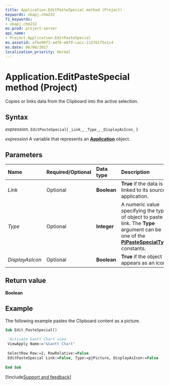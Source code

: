 ```yaml
---
title: Application.EditPasteSpecial method (Project)
keywords: vbapj.chm232
f1_keywords:
- vbapj.chm232
ms.prod: project-server
api_name:
- Project.Application.EditPasteSpecial
ms.assetid: afbe96f1-a4f6-e879-cacc-115761f5e1c4
ms.date: 06/08/2017
localization_priority: Normal
---
```



# Application.EditPasteSpecial method (Project)

Copies or links data from the Clipboard into the active selection.


## Syntax

_expression_. `EditPasteSpecial`( `_Link_`, `_Type_`, `_DisplayAsIcon_` )

_expression_ A variable that represents an **[Application](Project.Application.md)** object.


## Parameters



|Name|Required/Optional|Data type|Description|
|:-----|:-----|:-----|:-----|
| _Link_|Optional|**Boolean**|**True** if the data is linked to its source application.|
| _Type_|Optional|**Integer**|A numeric value specifying the type of object to paste or link. The  **Type** argument can be one of the **[PjPasteSpecialType](Project.PjPasteSpecialType.md)** constants.|
| _DisplayAsIcon_|Optional|**Boolean**|**True** if the object appears as an icon.|

## Return value

 **Boolean**


## Example

The following example pastes the Clipboard content as a picture.


```vb
Sub Edit_PasteSpecial() 
 
 'Activate Gantt Chart view 
 ViewApply Name:="&Gantt Chart" 
 
 SelectRow Row:=2, RowRelative:=False 
 EditPasteSpecial Link:=False, Type:=pjPicture, DisplayAsIcon:=False 
 
End Sub
```

[!include[Support and feedback](~/includes/feedback-boilerplate.md)]